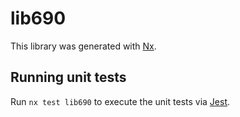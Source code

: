 # lib690

This library was generated with [Nx](https://nx.dev).

## Running unit tests

Run `nx test lib690` to execute the unit tests via [Jest](https://jestjs.io).
